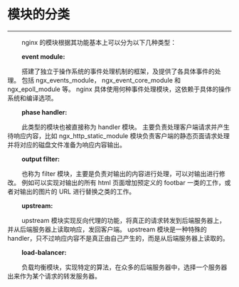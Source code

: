# 模块的分类
***

&emsp;&emsp;
nginx 的模块根据其功能基本上可以分为以下几种类型：

&emsp;&emsp;
**event module:**

&emsp;&emsp;
搭建了独立于操作系统的事件处理机制的框架，及提供了各具体事件的处理。
包括 ngx_events_module， ngx_event_core_module 和 ngx_epoll_module 等。
nginx 具体使用何种事件处理模块，这依赖于具体的操作系统和编译选项。

&emsp;&emsp;
**phase handler:**

&emsp;&emsp;
此类型的模块也被直接称为 handler 模块。
主要负责处理客户端请求并产生待响应内容，比如 ngx_http_static_module 模块负责客户端的静态页面请求处理并将对应的磁盘文件准备为响应内容输出。

&emsp;&emsp;
**output filter:**

&emsp;&emsp;
也称为 filter 模块，主要是负责对输出的内容进行处理，可以对输出进行修改。
例如可以实现对输出的所有 html 页面增加预定义的 footbar 一类的工作，或者对输出的图片的 URL 进行替换之类的工作。

&emsp;&emsp;
**upstream:**

&emsp;&emsp;
upstream 模块实现反向代理的功能，将真正的请求转发到后端服务器上，并从后端服务器上读取响应，发回客户端。
upstream 模块是一种特殊的 handler，只不过响应内容不是真正由自己产生的，而是从后端服务器上读取的。

&emsp;&emsp;
**load-balancer:**

&emsp;&emsp;
负载均衡模块，实现特定的算法，在众多的后端服务器中，选择一个服务器出来作为某个请求的转发服务器。